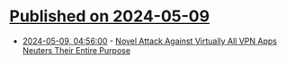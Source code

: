 # [Published on 2024-05-09](index.md)

* [2024-05-09, 04:56:00](https://soylentnews.org/article.pl?sid=24/05/08/0357210&from=rss) - [Novel Attack Against Virtually All VPN Apps Neuters Their Entire Purpose](https://soylentnews.org/article.pl?sid=24/05/08/0357210&from=rss)
